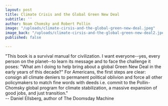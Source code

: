 ```yaml
---
layout: post
title: Climate Crisis and the Global Green New Deal
subtitle: ''
author: Noam Chomsky and Robert Pollin
image: "/uploads/climate-cirsis-and-the-global-green-new-deal.jpeg"
image_back: "/uploads/climate-cirsis-and-the-global-green-new-deal2.jpeg"
published: false

---
```

"This book is a survival manual for civilization. I want everyone--yes, every person on the planet--to learn its message and to face the challenge it poses: "What am I doing to help bring about a global Green New Deal in the early years of this decade?" For Americans, the first steps are clear: consign all climate deniers to permanent political oblivion and force all other policymakers to match fine words with deeds i.e. commit to the Pollin-Chomsky global program for climate stabilization, a massive expansion of good jobs, and just transition."  
\-- Daniel Ellsberg, author of The Doomsday Machine